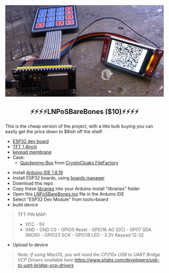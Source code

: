 <img src="../images/cheap.png?raw=true">

<h2 align="center">
⚡⚡⚡⚡LNPoSBareBones ($10)⚡⚡⚡⚡
</h2>

This is the cheap version of the project, with a litte bulk buying you can easily get the price down to $8ish off the shelf:

- <a href="https://www.aliexpress.com/item/1005002363389886.html">ESP32 dev board</a>
- <a href="https://www.aliexpress.com/item/1005003505032992.html">TFT 1,4inch</a>
- <a href="https://www.aliexpress.com/item/32993999306.html">keypad membrane</a>
- Case:
  - <a href="https://www.cryptocloaks.com/download/9142/">Quickening-Box</a> from <a href="https://www.cryptocloaks.com/file-factory/">CryptoCloaks FileFactory</a>

* Install <a href="https://www.arduino.cc/en/software">Arduino IDE 1.8.19</a>
* Install ESP32 boards, using <a href="https://docs.espressif.com/projects/arduino-esp32/en/latest/installing.html#installing-using-boards-manager">boards manager</a>
* Download this repo
* Copy these <a href="libraries">libraries</a> into your Arduino install "libraries" folder
* Open this <a href="LNPoSBareBones.ino">LNPoSBareBones.ino</a> file in the Arduino IDE
* Select "ESP32 Dev Module" from tools>board
* build device
> TFT PIN MAP: 
> * VCC - 5V
> * GND - GND
> CS - GPIO5
> Reset - GPIO16
> AO (DC) - GPI17
> SDA (MOSI) - GPIO23
> SCK - GPIO18
> LED - 3.3V
> Keypad 12-32
* Upload to device

> _Note: If using MacOS, you will need the CP210x USB to UART Bridge VCP Drivers available here https://www.silabs.com/developers/usb-to-uart-bridge-vcp-drivers_
